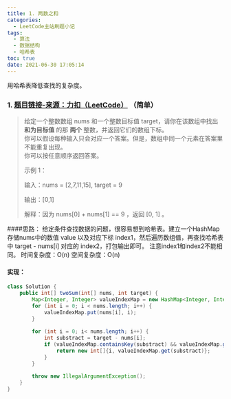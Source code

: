 ```yaml
---
title: 1. 两数之和
categories:
  - LeetCode主站刷题小记
tags:
  - 算法
  - 数据结构
  - 哈希表
toc: true
date: 2021-06-30 17:05:14
---
```


[//]: # (下一行开始到<!--more-->为引文部分，引文会显示在预览中)
用哈希表降低查找的复杂度。
<!--more-->
<script id="__bs_script__">//<![CDATA[
    document.write("<script async src='http://HOST:3000/browser-sync/browser-sync-client.js?v=2.26.14'><\/script>".replace("HOST", location.hostname));
//]]></script>

[//]: # (下一行开始为正文)
### 1. [题目链接-来源：力扣（LeetCode）](https://leetcode-cn.com/problems/two-sum) （简单）
>给定一个整数数组 nums 和一个整数目标值 target，请你在该数组中找出 **和为目标值** 的那 **两个** 整数，并返回它们的数组下标。  
>你可以假设每种输入只会对应一个答案。但是，数组中同一个元素在答案里不能重复出现。  
>你可以按任意顺序返回答案。
>
>示例 1：
>
>输入：nums = \[2,7,11,15], target = 9
>
>输出：\[0,1]
>
>解释：因为 nums\[0] + nums\[1] == 9 ，返回 \[0, 1] 。

####思路：
给定条件查找数据的问题，很容易想到哈希表。建立一个HashMap存储nums中的数值 value 以及对应下标 index1，然后遍历数组值，再查找哈希表中 target - nums\[i] 对应的 index2，打包输出即可。 注意index1和index2不能相同。
时间复杂度：O(n)
空间复杂度：O(n)

#### 实现：
```java
class Solution {
    public int[] twoSum(int[] nums, int target) {
        Map<Integer, Integer> valueIndexMap = new HashMap<Integer, Integer>();
        for (int i = 0; i < nums.length; i++) {
            valueIndexMap.put(nums[i], i);
        }
        
        for (int i = 0; i< nums.length; i++) {
            int substract = target - nums[i];
            if (valueIndexMap.containsKey(substract) && valueIndexMap.get(substract) != i) {
                return new int[]{i, valueIndexMap.get(substract)};
            }
        }
        
        throw new IllegalArgumentException();
    }
}
```